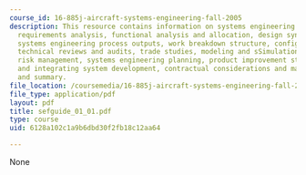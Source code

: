```yaml
---
course_id: 16-885j-aircraft-systems-engineering-fall-2005
description: This resource contains information on systems engineering process overview,
  requirements analysis, functional analysis and allocation, design synthesis, verification,
  systems engineering process outputs, work breakdown structure, configuration management,
  technical reviews and audits, trade studies, modeling and sSimulation, metrics,
  risk management, systems engineering planning, product improvement strategies, organizing
  and integrating system development, contractual considerations and management considerations
  and summary.
file_location: /coursemedia/16-885j-aircraft-systems-engineering-fall-2005/6128a102c1a9b6dbd30f2fb18c12aa64_sefguide_01_01.pdf
file_type: application/pdf
layout: pdf
title: sefguide_01_01.pdf
type: course
uid: 6128a102c1a9b6dbd30f2fb18c12aa64

---
```

None
